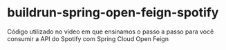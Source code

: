# buildrun-spring-open-feign-spotify
Código utilizado no vídeo em que ensinamos o passo a passo para você consumir a API do Spotify com Spring Cloud Open Feign
